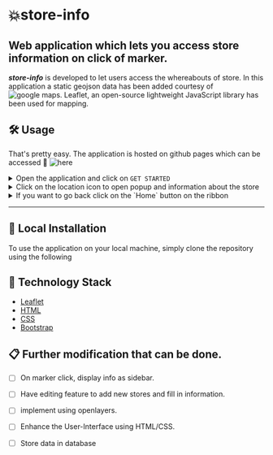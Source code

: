 # 💥store-info
## Web application which lets you access store information on click of marker.
***store-info*** is developed to let users access the whereabouts of store. In this application a static geojson data has been added courtesy of ![google maps](https://developers.google.com/maps/solutions/store-locator/simple-store-locator).  Leaflet, an open-source lightweight JavaScript library has been used for mapping. 
## 🛠️ Usage

That's pretty easy. The application is hosted on github pages which can be accessed :link: ![here](https://github.com/amanbagrecha/store-info/)

<details><summary>Open the application and click on <code>GET STARTED</code></summary>

![img](https://github.com/amanbagrecha/store-info/blob/main/src/home.png)
</details>

<details><summary>Click on the location icon to open popup and information about the store</summary>

![img](https://github.com/amanbagrecha/store-info/blob/main/src/map_locator.gif)
</details>

<details><summary>If you want to go back click on the `Home` button on the ribbon</summary>
  
![img](https://github.com/amanbagrecha/store-info/blob/main/src/back_home.png)
</details>

[comment]: <> (index.html is the home page, map.html is the second page. )

[comment]: <> (In assets, leaflet.js and map.css are file which should be altered for mapping changes. )

---
## :twisted_rightwards_arrows: Local Installation
To use the application on your local machine, simply clone the repository using the following
## 🏁 Technology Stack

* [Leaflet](https://github.com/Leaflet/Leaflet)
* [HTML](https://www.w3.org/TR/html52/)
* [CSS](https://developer.mozilla.org/en-US/docs/Web/CSS)
* [Bootstrap](https://getbootstrap.com/)

## 📋 Further modification that can be done.
- [ ] On marker click, display info as sidebar.
- [ ] Have editing feature to add new stores and fill in information.
- [ ] implement using openlayers.
- [ ] Enhance the User-Interface using HTML/CSS.
- [ ] Store data in database

